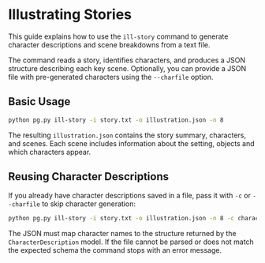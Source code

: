 # Illustrating Stories

This guide explains how to use the `ill-story` command to generate
character descriptions and scene breakdowns from a text file.

The command reads a story, identifies characters, and produces a JSON
structure describing each key scene. Optionally, you can provide a JSON
file with pre-generated characters using the `--charfile` option.

## Basic Usage

```bash
python pg.py ill-story -i story.txt -o illustration.json -n 8
```

The resulting `illustration.json` contains the story summary, characters,
and scenes. Each scene includes information about the setting, objects and
which characters appear.

## Reusing Character Descriptions

If you already have character descriptions saved in a file, pass it with
`-c` or `--charfile` to skip character generation:

```bash
python pg.py ill-story -i story.txt -o illustration.json -n 8 -c characters.json
```

The JSON must map character names to the structure returned by the
`CharacterDescription` model. If the file cannot be parsed or does not
match the expected schema the command stops with an error message.
